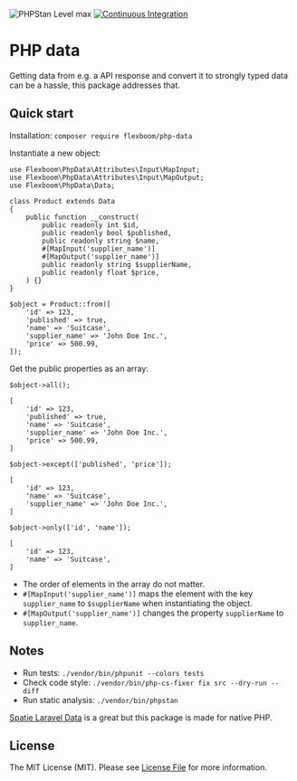 ![PHPStan Level max](https://img.shields.io/badge/PHPStan-level%20max-brightgreen.svg?style=flat)
[![Continuous Integration](https://github.com/flexboom/php-data/actions/workflows/main.yml/badge.svg)](https://github.com/flexboom/php-data/actions/workflows/main.yml)

# PHP data

Getting data from e.g. a API response and convert it to strongly typed data can be a hassle, this package addresses that.

## Quick start

Installation: `composer require flexboom/php-data`

Instantiate a new object:

```
use Flexboom\PhpData\Attributes\Input\MapInput;
use Flexboom\PhpData\Attributes\Input\MapOutput;
use Flexboom\PhpData\Data;

class Product extends Data
{
    public function __construct(
        public readonly int $id,
        public readonly bool $published,
        public readonly string $name,
        #[MapInput('supplier_name')]
        #[MapOutput('supplier_name')]
        public readonly string $supplierName,
        public readonly float $price,
    ) {}
}

$object = Product::from([
    'id' => 123,
    'published' => true,
    'name' => 'Suitcase',
    'supplier_name' => 'John Doe Inc.',
    'price' => 500.99,
]);
```

Get the public properties as an array:

```
$object->all();

[
    'id' => 123,
    'published' => true,
    'name' => 'Suitcase',
    'supplier_name' => 'John Doe Inc.',
    'price' => 500.99,
]

$object->except(['published', 'price']);

[
    'id' => 123,
    'name' => 'Suitcase',
    'supplier_name' => 'John Doe Inc.',
]

$object->only(['id', 'name']);

[
    'id' => 123,
    'name' => 'Suitcase',
]
```

- The order of elements in the array do not matter.
- `#[MapInput('supplier_name')]` maps the element with the key `supplier_name` to `$supplierName` when instantiating the object.
- `#[MapOutput('supplier_name')]` changes the property `supplierName` to `supplier_name`.

## Notes

- Run tests: `./vendor/bin/phpunit --colors tests`
- Check code style: `./vendor/bin/php-cs-fixer fix src --dry-run --diff`
- Run static analysis: `./vendor/bin/phpstan`

[Spatie Laravel Data](https://github.com/spatie/laravel-data) is a great but this package is made for native PHP.

## License

The MIT License (MIT). Please see [License File](LICENSE.md) for more information.
